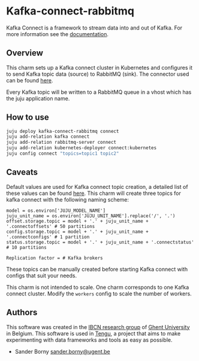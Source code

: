 # Kafka-connect-rabbitmq

Kafka Connect is a framework to stream data into and out of Kafka. For more information see the [documentation](https://docs.confluent.io/current/connect/concepts.html#concepts).

## Overview
This charm sets up a Kafka connect cluster in Kubernetes and configures it to send Kafka topic data (source) to RabbitMQ (sink). 
The connector used can be found [here](https://github.com/tengu-team/kafka-connect-rabbitmq).

Every Kafka topic will be written to a RabbitMQ queue in a vhost which has the juju application name.

## How to use
```bash
juju deploy kafka-connect-rabbitmq connect
juju add-relation kafka connect
juju add-relation rabbitmq-server connect
juju add-relation kubernetes-deployer connect:kubernetes
juju config connect "topics=topic1 topic2" 
```

## Caveats

Default values are used for Kafka connect topic creation, a detailed list of these values can be found [here](https://docs.confluent.io/current/connect/userguide.html). This charm will create three topics for kafka connect with the following naming scheme:
```
model = os.environ['JUJU_MODEL_NAME']
juju_unit_name = os.environ['JUJU_UNIT_NAME'].replace('/', '.')
offset.storage.topic = model + '.' + juju_unit_name + '.connectoffsets' # 50 partitions
config.storage.topic = model + '.' + juju_unit_name + '.connectconfigs' # 1 partition
status.storage.topic = model + '.' + juju_unit_name + '.connectstatus'  # 10 partitions

Replication factor = # Kafka brokers
``` 
These topics can be manually created before starting Kafka connect with configs that suit your needs.

This charm is not intended to scale. One charm corresponds to one Kafka connect cluster. Modify the `workers` config to scale the number of workers.

## Authors

This software was created in the [IBCN research group](https://www.ibcn.intec.ugent.be/) of [Ghent University](https://www.ugent.be/en) in Belgium. This software is used in [Tengu](https://tengu.io), a project that aims to make experimenting with data frameworks and tools as easy as possible.

 - Sander Borny <sander.borny@ugent.be>
